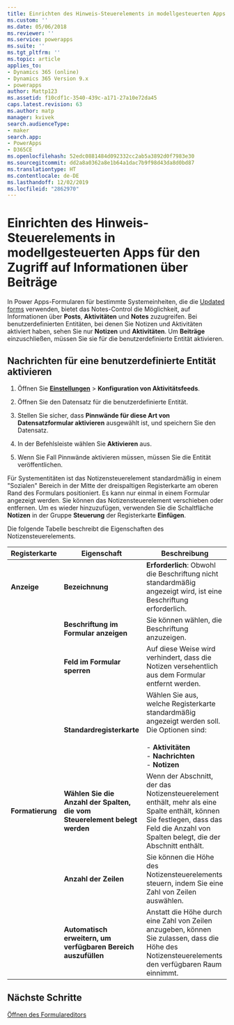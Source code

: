 ```yaml
---
title: Einrichten des Hinweis-Steuerelements in modellgesteuerten Apps für den Zugriff auf Informationen über Beiträge in Power Apps | Microsoft-Dokumentation
ms.custom: ''
ms.date: 05/06/2018
ms.reviewer: ''
ms.service: powerapps
ms.suite: ''
ms.tgt_pltfrm: ''
ms.topic: article
applies_to:
- Dynamics 365 (online)
- Dynamics 365 Version 9.x
- powerapps
author: Mattp123
ms.assetid: f10cdf1c-3540-439c-a171-27a10e72da45
caps.latest.revision: 63
ms.author: matp
manager: kvivek
search.audienceType:
- maker
search.app:
- PowerApps
- D365CE
ms.openlocfilehash: 52edc0881484d092332cc2ab5a3892d0f7983e30
ms.sourcegitcommit: dd2a8a0362a8e1b64a1dac7b9f98d43da8d0bd87
ms.translationtype: HT
ms.contentlocale: de-DE
ms.lasthandoff: 12/02/2019
ms.locfileid: "2862970"
---
```

# <a name="set-up-the-model-driven-app-notes-control-to-access-information-about-posts"></a>Einrichten des Hinweis-Steuerelements in modellgesteuerten Apps für den Zugriff auf Informationen über Beiträge

 In Power Apps-Formularen für bestimmte Systemeinheiten, die die [Updated forms](main-form-presentations.md#updated-forms) verwenden, bietet das Notes-Control die Möglichkeit, auf Informationen über **Posts**, **Aktivitäten** und **Notes** zuzugreifen. Bei benutzerdefinierten Entitäten, bei denen Sie Notizen und Aktivitäten aktiviert haben, sehen Sie nur **Notizen** und **Aktivitäten**. Um **Beiträge** einzuschließen, müssen Sie sie für die benutzerdefinierte Entität aktivieren.  
  
## <a name="enable-posts-for-a-custom-entity"></a>Nachrichten für eine benutzerdefinierte Entität aktivieren  
  
1.  Öffnen Sie **[Einstellungen](advanced-navigation.md#settings)** > **Konfiguration von Aktivitätsfeeds**. 
  
2.  Öffnen Sie den Datensatz für die benutzerdefinierte Entität.  
  
3.  Stellen Sie sicher, dass **Pinnwände für diese Art von Datensatzformular aktivieren** ausgewählt ist, und speichern Sie den Datensatz.  
  
4.  In der Befehlsleiste wählen Sie **Aktivieren** aus.  
  
5.  Wenn Sie Fall Pinnwände aktivieren müssen, müssen Sie die Entität veröffentlichen.  
  
 Für Systementitäten ist das Notizensteuerelement standardmäßig in einem "Sozialen" Bereich in der Mitte der dreispaltigen Registerkarte am oberen Rand des Formulars positioniert. Es kann nur einmal in einem Formular angezeigt werden. Sie können das Notizensteuerelement verschieben oder entfernen. Um es wieder hinzuzufügen, verwenden Sie die Schaltfläche **Notizen** in der Gruppe **Steuerung** der Registerkarte **Einfügen**.  
  
 Die folgende Tabelle beschreibt die Eigenschaften des Notizensteuerelements.  
  
|Registerkarte|Eigenschaft|Beschreibung|  
|---------|--------------|-----------------|  
|**Anzeige**|**Bezeichnung**|**Erforderlich**: Obwohl die Beschriftung nicht standardmäßig angezeigt wird, ist eine Beschriftung erforderlich.|  
||**Beschriftung im Formular anzeigen**|Sie können wählen, die Beschriftung anzuzeigen.|  
||**Feld im Formular sperren**|Auf diese Weise wird verhindert, dass die Notizen versehentlich aus dem Formular entfernt werden.|  
||**Standardregisterkarte**|Wählen Sie aus, welche Registerkarte standardmäßig angezeigt werden soll. Die Optionen sind:<br /><br /> - **Aktivitäten**<br />- **Nachrichten**<br />- **Notizen**|  
|**Formatierung**|**Wählen Sie die Anzahl der Spalten, die vom Steuerelement belegt werden**|Wenn der Abschnitt, der das Notizensteuerelement enthält, mehr als eine Spalte enthält, können Sie festlegen, dass das Feld die Anzahl von Spalten belegt, die der Abschnitt enthält.|  
||**Anzahl der Zeilen**|Sie können die Höhe des Notizensteuerelements steuern, indem Sie eine Zahl von Zeilen auswählen.|  
||**Automatisch erweitern, um verfügbaren Bereich auszufüllen**|Anstatt die Höhe durch eine Zahl von Zeilen anzugeben, können Sie zulassen, dass die Höhe des Notizensteuerelements den verfügbaren Raum einnimmt.|  
  
## <a name="next-steps"></a>Nächste Schritte
[Öffnen des Formulareditors](open-form-editor.md)

